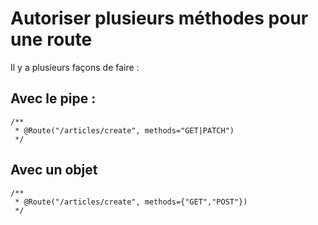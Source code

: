 # Autoriser plusieurs méthodes pour une route

Il y a plusieurs façons de faire :

## Avec le pipe :

    /**
     * @Route("/articles/create", methods="GET|PATCH")
     */

## Avec un objet

    /**
     * @Route("/articles/create", methods={"GET","POST"})
     */
